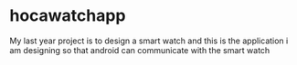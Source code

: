 # hocawatchapp
My last year project is to design a smart watch and this is the application i am designing so that android can communicate with the smart watch
